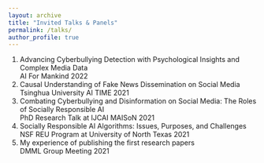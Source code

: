 ```yaml
---
layout: archive
title: "Invited Talks & Panels"
permalink: /talks/
author_profile: true
---
```


1.  Advancing Cyberbullying Detection with Psychological Insights and Complex Media Data  
    AI For Mankind 2022
2.  Causal Understanding of Fake News Dissemination on Social Media  
    Tsinghua University AI TIME 2021
3.  Combating Cyberbullying and Disinformation on Social Media: The Roles of Socially Responsible AI  
    PhD Research Talk at IJCAI MAISoN 2021
4.  Socially Responsible AI Algorithms: Issues, Purposes, and Challenges  
    NSF REU Program at University of North Texas 2021
5.  My experience of publishing the first research papers  
    DMML Group Meeting 2021